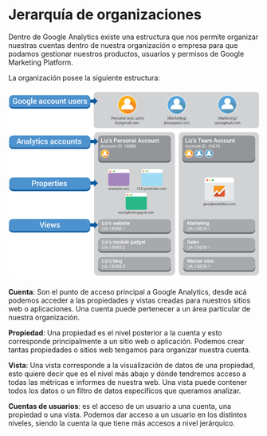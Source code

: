 # Jerarquía de organizaciones

Dentro de Google Analytics existe una estructura que nos permite organizar nuestras cuentas dentro de nuestra organización o empresa para que podamos gestionar nuestros productos, usuarios y permisos de Google Marketing Platform.

La organización posee la siguiente estructura:

![](../.gitbook/assets/image%20%282%29.png)

**Cuenta**: Son el punto de acceso principal a Google Analytics, desde acá podemos acceder a las propiedades y vistas creadas para nuestros sitios web o aplicaciones. Una cuenta puede pertenecer a un área particular de nuestra organización. 

**Propiedad**: Una propiedad es el nivel posterior a la cuenta y esto corresponde principalmente a un sitio web o aplicación. Podemos crear tantas propiedades o sitios web tengamos para organizar nuestra cuenta.

**Vista**: Una vista corresponde a la visualización de datos de una propiedad, esto quiere decir que es el nivel más abajo y dónde tendremos acceso a todas las métricas e informes de nuestra web. Una vista puede contener todos los datos o un filtro de datos específicos que queramos analizar.

**Cuentas de usuarios**: es el acceso de un usuario a una cuenta, una propiedad o una vista. Podemos dar acceso a un usuario en los distintos niveles, siendo la cuenta la que tiene más accesos a nivel jerárquico.

